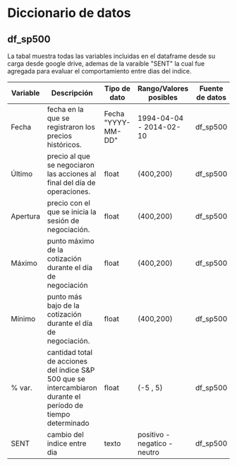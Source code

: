 # Diccionario de datos

## df_sp500

La tabal muestra todas las variables incluidas en el dataframe desde su carga desde google drive, ademas de la varaible "SENT" la cual fue agregada para evaluar el comportamiento entre dias del indice.

| Variable | Descripción | Tipo de dato | Rango/Valores posibles | Fuente de datos |
| --- | --- | --- | --- | --- |
| Fecha | fecha en la que se registraron los precios históricos. | Fecha "YYYY-MM-DD" | 1994-04-04 - 2014-02-10 | df_sp500 |
| Último |  precio al que se negociaron las acciones al final del día de operaciones. | float | (400,200) | df_sp500 |
| Apertura | precio con el que se inicia la sesión de negociación.| float | (400,200) |df_sp500 |
| Máximo | punto máximo de la cotización durante el día de negociación |  float | (400,200) |df_sp500 |
| Mínimo	|  punto más bajo de la cotización durante el día de negociación. |  float | (400,200) |df_sp500 |
| 	% var.	| cantidad total de acciones del índice S&P 500 que se intercambiaron durante el período de tiempo determinado | float | (-5 , 5) |df_sp500  |
| SENT	|  cambio del indice entre dia |  texto | positivo - negatico - neutro |df_sp500 |





